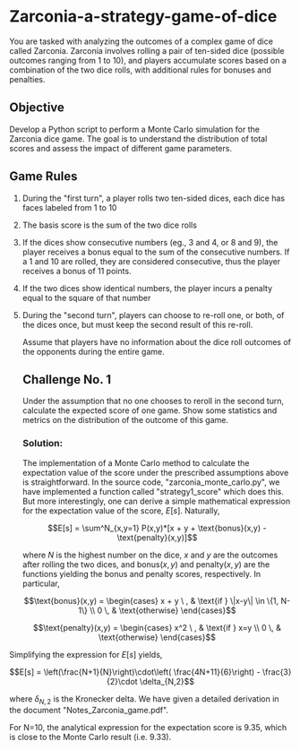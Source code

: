 # Zarconia-a-strategy-game-of-dice
You are tasked with analyzing the outcomes of a complex game of dice called Zarconia. Zarconia involves rolling a pair of ten-sided dice 
(possible outcomes ranging from 1 to 10), and players accumulate scores based on a combination of the two dice rolls, with additional rules for bonuses and penalties.

## Objective
Develop a Python script to perform a Monte Carlo simulation for the Zarconia dice game. The goal is to understand the distribution of total scores and assess
the impact of different game parameters.

## Game Rules
1. During the "first turn", a player rolls two ten-sided dices, each dice has faces labeled from 1 to 10
2. The basis score is the sum of the two dice rolls
3. If the dices show consecutive numbers (eg., 3 and 4, or 8 and 9), the player receives a bonus equal to the sum of the consecutive numbers. If a 1 and 10 are rolled, they are considered consecutive, thus the player receives a bonus of 11 points.
4. If the two dices show identical numbers, the player incurs a penalty equal to the square of that number
5. During the "second turn", players can choose to re-roll one, or both, of the dices once, but must keep the second result of this re-roll.

   Assume that players have no information about the dice roll outcomes of the opponents during the entire game.

   ## Challenge No. 1
   Under the assumption that no one chooses to reroll in the second turn, calculate the expected score of one game. Show some statistics and metrics on the distribution of the outcome of this game.
   ### Solution:
   The implementation of a Monte Carlo method to calculate the expectation value of the score under the prescribed assumptions above is straightforward. In the source code, "zarconia_monte_carlo.py", we have implemented a function called "strategy1_score" which does this.
   But more interestingly, one can derive a simple mathematical expression for the expectation value of the score, $E[s]$. Naturally,
   ```math
   E[s] = \sum^N_{x,y=1} P(x,y)*[x + y + \text{bonus}(x,y) - \text{penalty}(x,y)]
   ```
   where $N$ is the highest number on the dice, $x$ and $y$ are the outcomes after rolling the two dices, and $\text{bonus}(x,y)$ and $\text{penalty}(x,y)$ are the functions yielding the bonus and penalty scores, respectively. In particular,
   ```math
   \text{bonus}(x,y) = \begin{cases}
   x + y \ , & \text{if } \|x-y\| \in \{1, N-1\} \\
   0 \, & \text{otherwise}
   \end{cases}
   ```

   ```math
   \text{penalty}(x,y) = \begin{cases}
   x^2 \ , & \text{if } x=y \\
   0 \, & \text{otherwise}
   \end{cases}
   ```

Simplifying the expression for $E[s]$ yields,
```math
E[s] = \left(\frac{N+1}{N}\right)\cdot\left( \frac{4N+11}{6}\right) - \frac{3}{2}\cdot \delta_{N,2}
```
where $\delta_{N,2}$ is the Kronecker delta. We have given a detailed derivation in the document "Notes_Zarconia_game.pdf".

For N=10, the analytical expression for the expectation score is 9.35, which is close to the Monte Carlo result (i.e. 9.33).
